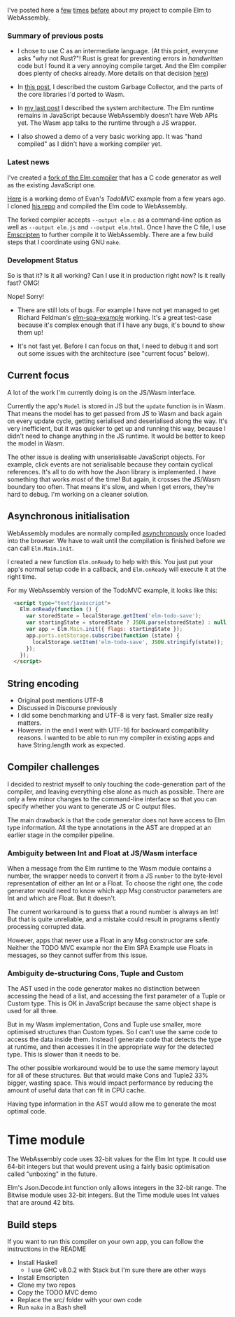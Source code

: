 I've posted here a
[few](https://discourse.elm-lang.org/t/first-class-functions-in-webassembly/1577)
[times](https://discourse.elm-lang.org/t/elm-core-libs-in-webassembly/4443)
[before](https://discourse.elm-lang.org/t/basic-demo-of-elm-in-webassembly/4627)
about my project to compile Elm to WebAssembly.

### Summary of previous posts

- I chose to use C as an intermediate language. (At this point, everyone asks "why not Rust?"! Rust is great for preventing errors in _handwritten_ code but I found it a very annoying compile target. And the Elm compiler does plenty of checks already. More details on that decision [here](https://github.com/brian-carroll/elm_c_wasm/#why-c-and-not-rust))

- In [this post](https://discourse.elm-lang.org/t/elm-core-libs-in-webassembly/4443), I described the custom Garbage Collector, and the parts of the core libraries I'd ported to Wasm.

- In [my last post](https://discourse.elm-lang.org/t/basic-demo-of-elm-in-webassembly/4627) I described the system architecture. The Elm runtime remains in JavaScript because WebAssembly doesn't have Web APIs yet. The Wasm app talks to the runtime through a JS wrapper.

- I also showed a demo of a very basic working app. It was "hand compiled" as I didn't have a working compiler yet.


### Latest news

I've created a [fork of the Elm compiler](https://github.com/brian-carroll/elm-compiler) that has a C code generator as well as the existing JavaScript one.

[Here](https://brian-carroll.github.io/elm_c_wasm/todo-mvc/) is a working demo of Evan's _TodoMVC_ example from a few years ago. I cloned [his repo](https://github.com/evancz/elm-todomvc) and compiled the Elm code to WebAssembly. 

The forked compiler accepts `--output elm.c` as a command-line option as well as `--output elm.js` and `--output elm.html`. Once I have the C file, I use [Emscripten](https://emscripten.org/) to further compile it to WebAssembly. There are a few build steps that I coordinate using GNU `make`.


### Development Status

So is that it? Is it all working? Can I use it in production right now? Is it really fast? OMG!

Nope! Sorry!

- There are still lots of bugs. For example I have not yet managed to get Richard Feldman's [elm-spa-example](https://github.com/rtfeldman/elm-spa-example) working. It's a great test-case because it's complex enough that if I have any bugs, it's bound to show them up!

- It's not fast yet. Before I can focus on that, I need to debug it and sort out some issues with the architecture (see "current focus" below).


## Current focus

A lot of the work I'm currently doing is on the JS/Wasm interface.

Currently the app's `Model` is stored in JS but the `update` function is in Wasm. That means the model has to get passed from JS to Wasm and back again on every update cycle, getting serialised and deserialised along the way. It's very inefficient, but it was quicker to get up and running this way, because I didn't need to change anything in the JS runtime. It would be better to keep the model in Wasm.

The other issue is dealing with unserialisable JavaScript objects. For example, click events are not serialisable because they contain cyclical references. It's all to do with how the Json library is implemented. I have something that works _most_ of the time! But again, it crosses the JS/Wasm boundary too often. That means it's slow, and when I get errors, they're hard to debug. I'm working on a cleaner solution.


## Asynchronous initialisation

WebAssembly modules are normally compiled [asynchronously](https://developer.mozilla.org/en-US/docs/Web/JavaScript/Reference/Global_Objects/WebAssembly/instantiateStreaming) once loaded into the browser. We have to wait until the compilation is finished before we can call `Elm.Main.init`.

I created a new function `Elm.onReady` to help with this. You just put your app's normal setup code in a callback, and `Elm.onReady` will execute it at the right time.

For my WebAssembly version of the TodoMVC example, it looks like this:
```html
  <script type="text/javascript">
    Elm.onReady(function () {
      var storedState = localStorage.getItem('elm-todo-save');
      var startingState = storedState ? JSON.parse(storedState) : null;
      var app = Elm.Main.init({ flags: startingState });
      app.ports.setStorage.subscribe(function (state) {
        localStorage.setItem('elm-todo-save', JSON.stringify(state));
      });
    });
  </script>
```


## String encoding

- Original post mentions UTF-8
- Discussed in Discourse previously
- I did some benchmarking and UTF-8 is very fast. Smaller size really matters.
- However in the end I went with UTF-16 for backward compatibility reasons. I wanted to be able to run my compiler in existing apps and have String.length work as expected.

## Compiler challenges

I decided to restrict myself to only touching the code-generation part of the compiler, and leaving everything else alone as much as possible. There are only a few minor changes to the command-line interface so that you can specify whether you want to generate JS or C output files.

The main drawback is that the code generator does not have access to Elm type information. All the type annotations in the AST are dropped at an earlier stage in the compiler pipeline.

### Ambiguity between Int and Float at JS/Wasm interface

When a message from the Elm runtime to the Wasm module contains a number, the wrapper needs to convert it from a JS `number` to the byte-level representation of either an Int or a Float. To choose the right one, the code generator would need to know which app Msg constructor parameters are Int and which are Float. But it doesn't.

The current workaround is to guess that a round number is always an Int! But that is quite unreliable, and a mistake could result in programs silently processing corrupted data.

However, apps that never use a Float in any Msg constructor are safe. Neither the TODO MVC example nor the Elm SPA Example use Floats in messages, so they cannot suffer from this issue.

### Ambiguity de-structuring Cons, Tuple and Custom

The AST used in the code generator makes no distinction between accessing the head of a list, and accessing the first parameter of a Tuple or Custom type. This is OK in JavaScript because the same object shape is used for all three.

But in my Wasm implementation, Cons and Tuple use smaller, more optimised structures than Custom types. So I can't use the same code to access the data inside them. Instead I generate code that detects the type at runtime, and then accesses it in the appropriate way for the detected type. This is slower than it needs to be.

The other possible workaround would be to use the same memory layout for all of these structures. But that would make Cons and Tuple2 33% bigger, wasting space. This would impact performance by reducing the amount of useful data that can fit in CPU cache.

Having type information in the AST would allow me to generate the most optimal code.

# Time module

The WebAssembly code uses 32-bit values for the Elm Int type. It could use 64-bit integers but that would prevent using a fairly basic optimisation called "unboxing" in the future.

Elm's Json.Decode.int function only allows integers in the 32-bit range. The Bitwise module uses 32-bit integers. But the Time module uses Int values that are around 42 bits.

## Build steps

If you want to run this compiler on your own app, you can follow the instructions in the README

- Install Haskell
  - I use GHC v8.0.2 with Stack but I'm sure there are other ways
- Install Emscripten
- Clone my two repos
- Copy the TODO MVC demo
- Replace the src/ folder with your own code
- Run `make` in a Bash shell
